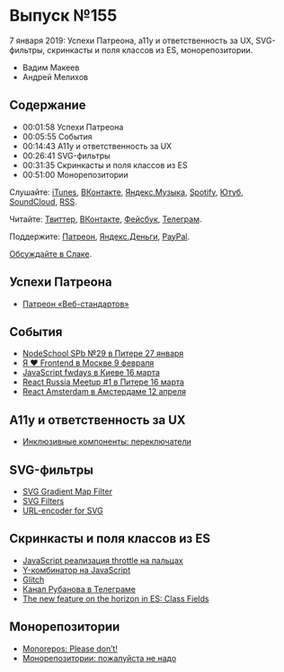 # Выпуск №155

7 января 2019: Успехи Патреона, a11y и ответственность за UX, SVG-фильтры, скринкасты и поля классов из ES, монорепозитории.

- Вадим Макеев
- Андрей Мелихов

## Содержание

- 00:01:58 Успехи Патреона
- 00:05:55 События
- 00:14:43 A11y и ответственность за UX
- 00:26:41 SVG-фильтры
- 00:31:35 Скринкасты и поля классов из ES
- 00:51:00 Монорепозитории

Слушайте: [iTunes](https://itunes.apple.com/podcast/id1080500016), [ВКонтакте](https://vk.com/podcasts-32017543), [Яндекс.Музыка](https://music.yandex.ru/album/6245956), [Spotify](https://open.spotify.com/show/3rzAcADjpBpXt73L0epTjV), [Ютуб](https://www.youtube.com/playlist?list=PLMBnwIwFEFHcwuevhsNXkFTcadeX5R1Go), [SoundCloud](https://soundcloud.com/web-standards), [RSS](https://web-standards.ru/podcast/feed/).

Читайте: [Твиттер](https://twitter.com/webstandards_ru), [ВКонтакте](https://vk.com/webstandards_ru), [Фейсбук](https://www.facebook.com/webstandardsru), [Телеграм](https://t.me/webstandards_ru).

Поддержите: [Патреон](https://www.patreon.com/webstandards_ru), [Яндекс.Деньги](https://money.yandex.ru/to/41001119329753), [PayPal](https://www.paypal.me/pepelsbey).

[Обсуждайте в Слаке](http://slack.web-standards.ru/).

## Успехи Патреона

- [Патреон «Веб-стандартов»](https://www.patreon.com/webstandards_ru)

## События

- [NodeSchool SPb №29 в Питере 27 января](https://github.com/nodeschool/spb/issues/74)
- [Я ❤ Frontend в Москве 9 февраля](https://yandex.ru/promo/yandex4developers/yalovefrontend)
- [JavaScript fwdays в Киеве 16 марта](https://fwdays.com/en/event/js-fwdays-2019)
- [React Russia Meetup #1 в Питере 16 марта](https://twitter.com/ReactRussia)
- [React Amsterdam в Амстердаме 12 апреля](https://react.amsterdam/)

## A11y и ответственность за UX

- [Инклюзивные компоненты: переключатели](https://medium.com/p/a41388e80974)

## SVG-фильтры

- [SVG Gradient Map Filter](https://yoksel.github.io/svg-gradient-map/)
- [SVG Filters](https://yoksel.github.io/svg-filters/)
- [URL-encoder for SVG](https://yoksel.github.io/url-encoder/)

## Скринкасты и поля классов из ES

- [JavaScript реализация throttle на пальцах](https://youtu.be/-v31jfaTyhU)
- [Y-комбинатор на JavaScript](https://youtu.be/clYMNxScsFQ)
- [Glitch](https://glitch.com/)
- [Канал Рубанова в Телеграме](https://t.me/juliarderity)
- [The new feature on the horizon in ES: Class Fields](https://medium.com/p/cd0015158ceb)

## Монорепозитории

- [Monorepos: Please don’t!](https://medium.com/p/e9a279be011b)
- [Монорепозитории: пожалуйста не надо](https://habr.com/p/435306/)
